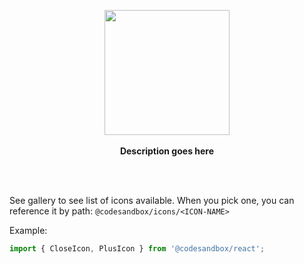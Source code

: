 <p align="center">
  <img src="https://octodex.github.com/images/codercat.jpg" height="200px"/>
  <br><br>
  <b>Description goes here</b>
  <br><br>
</p>

&nbsp;

See gallery to see list of icons available. When you pick one, you can reference
it by path: `@codesandbox/icons/<ICON-NAME>`

Example:

```jsx
import { CloseIcon, PlusIcon } from '@codesandbox/react';
```

